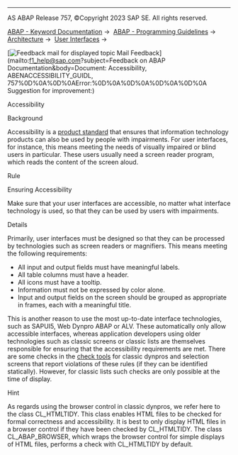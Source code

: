   

* * *

AS ABAP Release 757, ©Copyright 2023 SAP SE. All rights reserved.

[ABAP - Keyword Documentation](javascript:call_link\('abenabap.htm'\)) →  [ABAP - Programming Guidelines](javascript:call_link\('abenabap_pgl.htm'\)) →  [Architecture](javascript:call_link\('abenarchitecture_gdl.htm'\)) →  [User Interfaces](javascript:call_link\('abenuser_interfaces_gdl.htm'\)) → 

 [![](Mail.gif?object=Mail.gif&sap-language=EN "Feedback mail for displayed topic") Mail Feedback](mailto:f1_help@sap.com?subject=Feedback on ABAP Documentation&body=Document: Accessibility, ABENACCESSIBILITY_GUIDL, 757%0D%0A%0D%0AError:%0D%0A%0D%0A%0D%0A%0D%0A
Suggestion for improvement:)

Accessibility

Background   

Accessibility is a [product standard](javascript:call_link\('abencorrectness_quality_guidl.htm'\) "Guideline") that ensures that information technology products can also be used by people with impairments. For user interfaces, for instance, this means meeting the needs of visually impaired or blind users in particular. These users usually need a screen reader program, which reads the content of the screen aloud.

Rule   

Ensuring Accessibility

Make sure that your user interfaces are accessible, no matter what interface technology is used, so that they can be used by users with impairments.

Details   

Primarily, user interfaces must be designed so that they can be processed by technologies such as screen readers or magnifiers. This means meeting the following requirements:

-   All input and output fields must have meaningful labels.
-   All table columns must have a header.
-   All icons must have a tooltip.
-   Information must not be expressed by color alone.
-   Input and output fields on the screen should be grouped as appropriate in frames, each with a meaningful title.

This is another reason to use the most up-to-date interface technologies, such as SAPUI5, Web Dynpro ABAP or ALV. These automatically only allow accessible interfaces, whereas application developers using older technologies such as classic screens or classic lists are themselves responsible for ensuring that the accessibility requirements are met. There are some checks in the [check tools](javascript:call_link\('abencheck_correctness_gdl.htm'\)) for classic dynpros and selection screens that report violations of these rules (if they can be identified statically). However, for classic lists such checks are only possible at the time of display.

Hint

As regards using the browser control in classic dynpros, we refer here to the class CL\_HTMLTIDY. This class enables HTML files to be checked for formal correctness and accessibility. It is best to only display HTML files in a browser control if they have been checked by CL\_HTMLTIDY. The class CL\_ABAP\_BROWSER, which wraps the browser control for simple displays of HTML files, performs a check with CL\_HTMLTIDY by default.